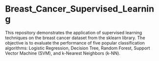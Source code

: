 # Breast_Cancer_Supervised_Learning
This repository demonstrates the application of supervised learning techniques on the breast cancer dataset from the sklearn library. The objective is to evaluate the performance of five popular classification algorithms: Logistic Regression, Decision Tree, Random Forest, Support Vector Machine (SVM), and k-Nearest Neighbors (k-NN).
